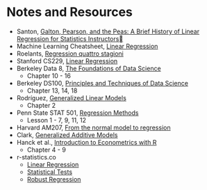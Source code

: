 # Notes and Resources

- Santon, [Galton, Pearson, and the Peas: A Brief History of Linear Regression for Statistics Instructors](http://www.amstat.org/publications/jse/v9n3/stanton.html)
- Machine Learning Cheatsheet, [Linear Regression](https://ml-cheatsheet.readthedocs.io/en/latest/linear_regression.html)
- Roelants, [Regression quattro stagioni](https://peterroelants.github.io/posts/linear-regression-four-ways)
- Stanford CS229, [Linear Regression](http://cs229.stanford.edu/notes/cs229-notes1.pdf)
- Berkeley Data 8, [The Foundations of Data Science](https://www.inferentialthinking.com/chapters/intro)
    - Chapter 10 - 16
- Berkeley DS100, [Principles and Techniques of Data Science](https://www.textbook.ds100.org)
    - Chapter 13, 14, 18
- Rodríguez, [Generalized Linear Models](https://data.princeton.edu/wws509/notes)
    - Chapter 2
- Penn State STAT 501, [Regression Methods](https://newonlinecourses.science.psu.edu/stat501/)
    - Lesson 1 - 7, 9, 11, 12
- Harvard AM207, [From the normal model to regression](http://am207.info/wiki/normalreg.html)
- Clark, [Generalized Additive Models](https://m-clark.github.io/generalized-additive-models/)
- Hanck et al., [Introduction to Econometrics with R](https://www.econometrics-with-r.org/index.html)
    - Chapter 4 - 9
- r-statistics.co
    - [Linear Regression](http://r-statistics.co/Linear-Regression.html)
    - [Statistical Tests](http://r-statistics.co/Statistical-Tests-in-R.html)
    - [Robust Regression](http://r-statistics.co/Robust-Regression-With-R.html) 
